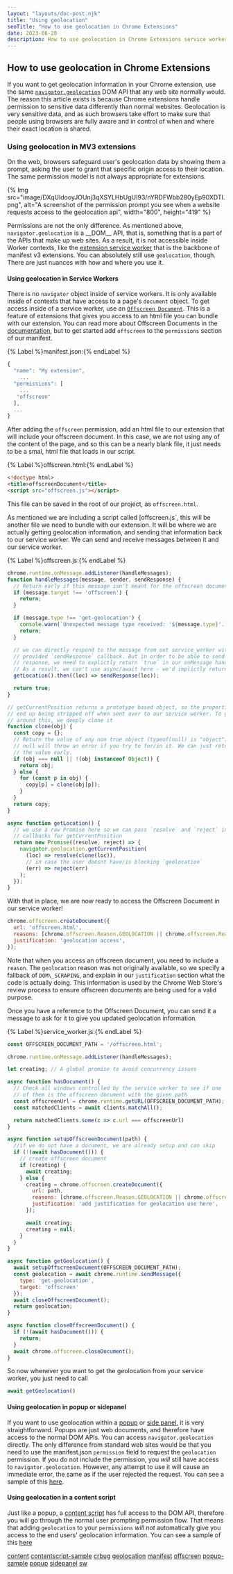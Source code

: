 ```yaml
---
layout: "layouts/doc-post.njk"
title: "Using geolocation"
seoTitle: "How to use geolocation in Chrome Extensions"
date: 2023-06-20
description: How to use geolocation in Chrome Extensions service worker, popup, sidepanel or content script
---
```


<!-- Copy and paste the converted output. -->


## How to use geolocation in Chrome Extensions


 If you want to get geolocation information in your Chrome extension,  use the same [`navigator.geolocation`](geolocation) DOM API that any web site normally would. The reason this article exists is because Chrome extensions handle permission to sensitive data differently than normal websites. Geolocation is very sensitive data, and as such browsers take effort to make sure that people using browsers are fully aware and in control of when and where their exact location is shared.


### Using geolocation in MV3 extensions

On the web, browsers safeguard user's geolocation data by showing them a prompt, asking the user to grant that specific origin access to their location. The same permission model is not always appropriate for extensions.


{% Img src="image/DXqUldooyJOUnj3qXSYLHbUgUI93/nYRDFWbb280yEp90XDTI.png", alt="A screenshot of the permission prompt you see when a website requests access to the geolocation api", width="800", height="419" %}

Permissions are not the only difference. As mentioned above, `navigator.geolocation` is a \_\_DOM\_\_ API, that is, something that is a part of the APIs that make up web sites. As a result, it is not accessible inside Worker contexts, like the [extension service worker](sw) that is the backbone of manifest v3 extensions. You can absolutely still use `geolocation`, though. There are just nuances with how and where you use it.


#### Using geolocation in Service Workers

There is no `navigator` object inside of service workers. It is only available inside of contexts that have access to a page's `document` object. To get access inside of a service worker, use an [`Offscreen Document`](offscreen). This is a feature of extensions that gives you access to an html file you can bundle with our extension. You can read more about Offscreen Documents in the [documentation](offscreen), but to get started add `offscreen` to the `permissions` section of our manifest.

{% Label %}manifest.json:{% endLabel %}
```js
{
  "name": "My extension",
    ...
  "permissions": [
    ...
   "offscreen"
  ],
  ...
}
```

After adding  the `offscreen` permission, add an html file to our extension that will include your offscreen document. In this case, we are not using any of the content of the page, and so this can be a nearly blank file, it just needs to be a smal, html file that loads in our script.

{% Label %}offscreen.html:{% endLabel %}

```html
<!doctype html>
<title>offscreenDocument</title>
<script src="offscreen.js"></script>
```

This file can be saved in the root of our project, as `offscreen.html`.

As mentioned we are including a script called [offscreen.js`, this will be another file we need to bundle with our extension. It will be where we are actually getting geolocation information, and sending that information back to our service worker. We can send and receive messages between it and our service worker.

{% Label %}offscreen.js:{% endLabel %}
```js
chrome.runtime.onMessage.addListener(handleMessages);
function handleMessages(message, sender, sendResponse) {
  // Return early if this message isn't meant for the offscreen document.
  if (message.target !== 'offscreen') {
    return;
  }

  if (message.type !== 'get-geolocation') {
    console.warn(`Unexpected message type received: '${message.type}'.`);
    return;
  }

  // we can directly respond to the message from out service_worker with the
  // provided `sendResponse` callback. But in order to be able to send an async
  // response, we need to explictly return `true` in our onMessage handler
  // As a result, we can't use async/await here - we'd implictly return a Promise.
  getLocation().then((loc) => sendResponse(loc));

  return true;
}

// getCurrentPosition returns a prototype based object, so the properties
// end up being stripped off when sent over to our service worker. To get
// around this, we deeply clone it
function clone(obj) {
  const copy = {};
  // Return the value of any non true object (typeof(null) is "object") directly.
  // null will throw an error if you try to for/in it. We can just return
  // the value early.
  if (obj === null || !(obj instanceof Object)) {
    return obj;
  } else {
    for (const p in obj) {
      copy[p] = clone(obj[p]);
    }
  }
  return copy;
}

async function getLocation() {
  // we use a raw Promise here so we can pass `resolve` and `reject` into the
  // callbacks for getCurrentPosition
  return new Promise((resolve, reject) => {
    navigator.geolocation.getCurrentPosition(
      (loc) => resolve(clone(loc)),
      // in case the user doesnt have/is blocking `geolocation`
      (err) => reject(err)
    );
  });
}
```


With that in place, we are now ready to access the Offscreen Document in our service worker!

```js
chrome.offscreen.createDocument({
  url: 'offscreen.html',
  reasons: [chrome.offscreen.Reason.GEOLOCATION || chrome.offscreen.Reason.DOM_SCRAPING],
  justification: 'geolocation access',
});
```

Note that when you access an offscreen document, you need to include a `reason`. The `geolocation` reason was not originally available, so we specify a fallback of `DOM\_SCRAPING`, and explain in our `justification` section what the code is actually doing. This information is used by the Chrome Web Store's review process to ensure offscreen documents are being used for a valid purpose.

Once you have a reference to the Offscreen Document, you can send it a message to ask for it to give you updated geolocation information.

{% Label %}service\_worker.js:{% endLabel %}
```js
const OFFSCREEN_DOCUMENT_PATH = '/offscreen.html';

chrome.runtime.onMessage.addListener(handleMessages);

let creating; // A global promise to avoid concurrency issues

async function hasDocument() {
  // Check all windows controlled by the service worker to see if one
  // of them is the offscreen document with the given path
  const offscreenUrl = chrome.runtime.getURL(OFFSCREEN_DOCUMENT_PATH);
  const matchedClients = await clients.matchAll();

  return matchedClients.some(c => c.url === offscreenUrl)
}

async function setupOffscreenDocument(path) {
  //if we do not have a document, we are already setup and can skip
  if (!(await hasDocument())) {
    // create offscreen document
    if (creating) {
      await creating;
    } else {
      creating = chrome.offscreen.createDocument({
        url: path,
        reasons: [chrome.offscreen.Reason.GEOLOCATION || chrome.offscreen.Reason.DOM_SCRAPING],
        justification: 'add justification for geolocation use here',
      });

      await creating;
      creating = null;
    }
  }
}

async function getGeolocation() {
  await setupOffscreenDocument(OFFSCREEN_DOCUMENT_PATH);
  const geolocation = await chrome.runtime.sendMessage({
    type: 'get-geolocation',
    target: 'offscreen'
  });
  await closeOffscreenDocument();
  return geolocation;
}

async function closeOffscreenDocument() {
  if (!(await hasDocument())) {
    return;
  }
  await chrome.offscreen.closeDocument();
}
```

So now whenever you want to get the geolocation from your service worker, you just need to call

```js
await getGeolocation()
```

#### Using geolocation in popup or sidepanel

If you want to use geolocation within a [popup](popup) or [side panel](sidepanel), it is very straightforward. Popups are just web documents, and therefore have access to the normal DOM APIs. You can access `navigator.geolocation` directly. The only difference from standard web sites would be that you need to use the manifest.json `permission` field to request the `geolocation` permission.  If you do not include the permission, you _will_ still have access to `navigator.geolocation`. However, any attempt to use it will cause an immediate error, the same as if the user rejected the request. You can see a sample of this [here](popup-sample).


#### Using geolocation in a content script

Just like a popup, a [content script](content)  has full access to the DOM API, therefore you will go through the normal user prompting permission flow. That means that adding  `geolocation` to your `permissions` _will not_ automatically give you access to the end users' geolocation information. You can see a sample of this [here](contentscript-sample)

[content](docs/extensions/mv3/content\_scripts/)
[contentscript-sample](https://github.com/GoogleChrome/chrome-extensions-samples/tree/main/functional-samples/cookbook.geolocation-contentscript)
[crbug](https://bugs.chromium.org/p/chromium/issues/list?q=component%3APlatform%3EExtensions%20geolocation)
[geolocation](https://developer.mozilla.org/docs/Web/API/Navigator/geolocation)
[manifest](docs/extensions/mv3/manifest/)
[offscreen](docs/extensions/reference/offscreen/)
[popup-sample](https://github.com/GoogleChrome/chrome-extensions-samples/tree/main/functional-samples/cookbook.geolocation-popup)
[popup](docs/extensions/reference/action/#popup)
[sidepanel](docs/extensions/reference/sidePanel/)
[sw](docs/extensions/mv3/service\_workers/)
